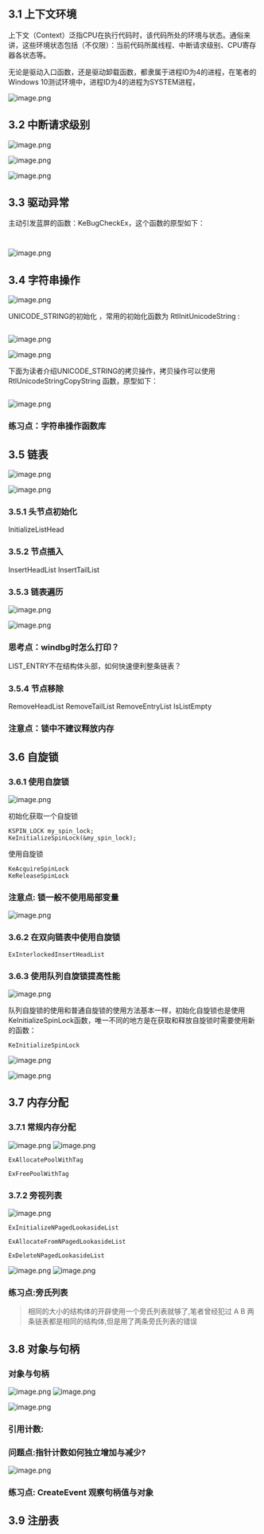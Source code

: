 
## 3.1 上下文环境

上下文（Context）泛指CPU在执行代码时，该代码所处的环境与状态。通俗来讲，这些环境状态包括（不仅限）：当前代码所属线程、中断请求级别、CPU寄存器各状态等。





无论是驱动入口函数，还是驱动卸载函数，都隶属于进程ID为4的进程，在笔者的Windows 10测试环境中，进程ID为4的进程为SYSTEM进程，


![image.png](https://gcmz925-note.oss-cn-shenzhen.aliyuncs.com/gcmz/note202505282236436.png)


## 3.2 中断请求级别

![image.png](https://gcmz925-note.oss-cn-shenzhen.aliyuncs.com/gcmz/note202505282237986.png)

![image.png](https://gcmz925-note.oss-cn-shenzhen.aliyuncs.com/gcmz/note202505282238441.png)

![image.png](https://gcmz925-note.oss-cn-shenzhen.aliyuncs.com/gcmz/note202505282241386.png)



## 3.3 驱动异常

主动引发蓝屏的函数：KeBugCheckEx，这个函数的原型如下：
```


```

![image.png](https://gcmz925-note.oss-cn-shenzhen.aliyuncs.com/gcmz/note202505282244070.png)




## 3.4 字符串操作

![image.png](https://gcmz925-note.oss-cn-shenzhen.aliyuncs.com/gcmz/note202505282244617.png)


UNICODE_STRING的初始化 ，常用的初始化函数为 RtlInitUnicodeString :

```

```

![image.png](https://gcmz925-note.oss-cn-shenzhen.aliyuncs.com/gcmz/note202505282246056.png)

![image.png](https://gcmz925-note.oss-cn-shenzhen.aliyuncs.com/gcmz/note202505282247645.png)


下面为读者介绍UNICODE_STRING的拷贝操作，拷贝操作可以使用 RtlUnicodeStringCopyString 函数，原型如下：

```

```

![image.png](https://gcmz925-note.oss-cn-shenzhen.aliyuncs.com/gcmz/note202505282248184.png)


### 练习点：字符串操作函数库




## 3.5 链表

![image.png](https://gcmz925-note.oss-cn-shenzhen.aliyuncs.com/gcmz/note202505282251841.png)

![image.png](https://gcmz925-note.oss-cn-shenzhen.aliyuncs.com/gcmz/note202505282251030.png)


### 3.5.1 头节点初始化

InitializeListHead


### 3.5.2 节点插入

InsertHeadList
InsertTailList


### 3.5.3 链表遍历


![image.png](https://gcmz925-note.oss-cn-shenzhen.aliyuncs.com/gcmz/note202505282305047.png)



![image.png](https://gcmz925-note.oss-cn-shenzhen.aliyuncs.com/gcmz/note202505282306986.png)


### 思考点：windbg时怎么打印？

LIST_ENTRY不在结构体头部，如何快速便利整条链表？



### 3.5.4 节点移除

RemoveHeadList
RemoveTailList
RemoveEntryList
IsListEmpty

### 注意点：锁中不建议释放内存


## 3.6 自旋锁

### 3.6.1 使用自旋锁

![image.png](https://gcmz925-note.oss-cn-shenzhen.aliyuncs.com/gcmz/note202505282310991.png)


初始化获取一个自旋锁

```
KSPIN_LOCK my_spin_lock;
KeInitializeSpinLock(&my_spin_lock);
```

使用自旋锁

```
KeAcquireSpinLock
KeReleaseSpinLock
```

### 注意点: 锁一般不使用局部变量

![image.png](https://gcmz925-note.oss-cn-shenzhen.aliyuncs.com/gcmz/note202505282329364.png)



### 3.6.2 在双向链表中使用自旋锁


```
ExInterlockedInsertHeadList
```




### 3.6.3 使用队列自旋锁提高性能

![image.png](https://gcmz925-note.oss-cn-shenzhen.aliyuncs.com/gcmz/note202505282332162.png)


队列自旋锁的使用和普通自旋锁的使用方法基本一样，初始化自旋锁也是使用KeInitializeSpinLock函数，唯一不同的地方是在获取和释放自旋锁时需要使用新的函数：

```
KeInitializeSpinLock
```

![image.png](https://gcmz925-note.oss-cn-shenzhen.aliyuncs.com/gcmz/note202505282332842.png)


![image.png](https://gcmz925-note.oss-cn-shenzhen.aliyuncs.com/gcmz/note202505282333621.png)



## 3.7 内存分配

### 3.7.1 常规内存分配

![image.png](https://gcmz925-note.oss-cn-shenzhen.aliyuncs.com/gcmz/note202505282335369.png)
![image.png](https://gcmz925-note.oss-cn-shenzhen.aliyuncs.com/gcmz/note202505282336140.png)

```
ExAllocatePoolWithTag

ExFreePoolWithTag
```


### 3.7.2 旁视列表

![image.png](https://gcmz925-note.oss-cn-shenzhen.aliyuncs.com/gcmz/note202505282337371.png)


```
ExInitializeNPagedLookasideList

ExAllocateFromNPagedLookasideList

ExDeleteNPagedLookasideList
```


![image.png](https://gcmz925-note.oss-cn-shenzhen.aliyuncs.com/gcmz/note202505282342029.png)
![image.png](https://gcmz925-note.oss-cn-shenzhen.aliyuncs.com/gcmz/note202505282342677.png)



### 练习点:旁氏列表

> 相同的大小的结构体的开辟使用一个旁氏列表就够了,笔者曾经犯过 A B 两条链表都是相同的结构体,但是用了两条旁氏列表的错误



## 3.8 对象与句柄

### 对象与句柄

![image.png](https://gcmz925-note.oss-cn-shenzhen.aliyuncs.com/gcmz/note202505282346736.png)
![image.png](https://gcmz925-note.oss-cn-shenzhen.aliyuncs.com/gcmz/note202505282348348.png)


![image.png](https://gcmz925-note.oss-cn-shenzhen.aliyuncs.com/gcmz/note202505282349293.png)


### 引用计数:
### 问题点:指针计数如何独立增加与减少?

![image.png](https://gcmz925-note.oss-cn-shenzhen.aliyuncs.com/gcmz/note202505282351080.png)


### 练习点: CreateEvent 观察句柄值与对象



## 3.9 注册表

